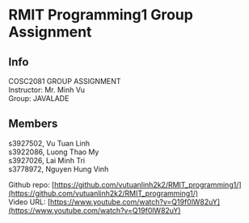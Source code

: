 # RMIT Programming1 Group Assignment

## Info
COSC2081 GROUP ASSIGNMENT <br />
Instructor: Mr. Minh Vu <br />
Group: JAVALADE

## Members
s3927502, Vu Tuan Linh <br />
s3922086, Luong Thao My <br />
s3927026, Lai Minh Tri <br />
s3778972, Nguyen Hung Vinh <br />


Github repo: [https://github.com/vutuanlinh2k2/RMIT_programming1/](https://github.com/vutuanlinh2k2/RMIT_programming1/)<br />
Video URL: [https://www.youtube.com/watch?v=Q19f0lW82uY](https://www.youtube.com/watch?v=Q19f0lW82uY)
